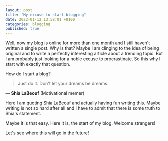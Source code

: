 ```yaml
---
layout: post
title: "My excuse to start blogging"
date: 2022-01-12 13:58:01 +0100
categories: blogging
published: true
---
```


Well, now my blog is online for more than one month and I still haven't written a
single post. Why is that? Maybe I am clinging to the idea of being original and
to write a perfectly interesting article about a trending topic. But I am
probably just looking for a noble excuse to procrastinate. So this why I start
with exactly that question.

How do I start a blog?

> Just do it. Don't let your dreams be dreams.

&mdash; **Shia LaBeouf** (Motivational memer)

Here I am quoting Shia LaBeouf and actually having fun writing this. Maybe
writing is not so hard after all and I have to admit that there is some truth to
Shia's statement.

Maybe it is that easy. Here it is, the start of my blog. Welcome strangers!

Let's see where this will go in the future!
